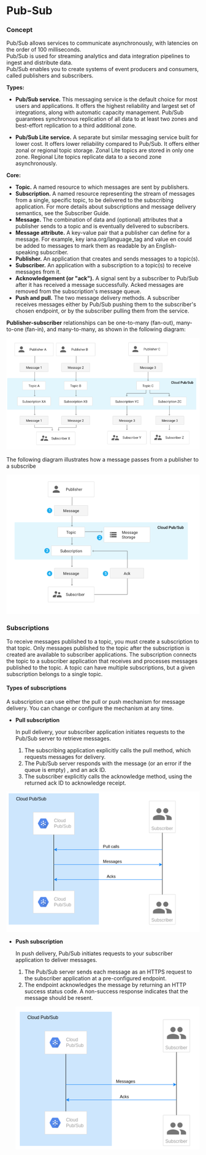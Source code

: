 # Pub-Sub


### Concept

Pub/Sub allows services to communicate asynchronously, with latencies on the order of 100 milliseconds.     
Pub/Sub is used for streaming analytics and data integration pipelines to ingest and distribute data.       
Pub/Sub enables you to create systems of event producers and consumers, called publishers and subscribers.

**Types:**

*   **Pub/Sub service.** This messaging service is the default choice for most users and applications. It offers the highest reliability and largest set of integrations, along with automatic capacity management. Pub/Sub guarantees synchronous replication of all data to at least two zones and best-effort replication to a third additional zone.

*   **Pub/Sub Lite service.** A separate but similar messaging service built for lower cost. It offers lower reliability compared to Pub/Sub. It offers either zonal or regional topic storage. Zonal Lite topics are stored in only one zone. Regional Lite topics replicate data to a second zone asynchronously.


**Core:**

*   **Topic.** A named resource to which messages are sent by publishers.
*   **Subscription.** A named resource representing the stream of messages from a single, specific topic, to be delivered to the subscribing application. For more details about subscriptions and message delivery semantics, see the Subscriber Guide.
*   **Message.** The combination of data and (optional) attributes that a publisher sends to a topic and is eventually delivered to subscribers.
*   **Message attribute.** A key-value pair that a publisher can define for a message. For example, key iana.org/language_tag and value en could be added to messages to mark them as readable by an English-speaking subscriber.
*   **Publisher.** An application that creates and sends messages to a topic(s).
*   **Subscriber.** An application with a subscription to a topic(s) to receive messages from it.
*   **Acknowledgement (or "ack").** A signal sent by a subscriber to Pub/Sub after it has received a message successfully. Acked messages are removed from the subscription's message queue.
*   **Push and pull.** The two message delivery methods. A subscriber receives messages either by Pub/Sub pushing them to the subscriber's chosen endpoint, or by the subscriber pulling them from the service.


**Publisher-subscriber** relationships can be one-to-many (fan-out), many-to-one (fan-in), and many-to-many, as shown in the following diagram:

<p align="center">
  <img src="https://github.com/BenRamo06/Pub-Sub/blob/master/images/Publisher-Subscription.png">
</p>

The following diagram illustrates how a message passes from a publisher to a subscribe


<p align="center">
  <img src="https://github.com/BenRamo06/Pub-Sub/blob/master/images/Steps_PubSub.png">
</p>


### Subscriptions

To receive messages published to a topic, you must create a subscription to that topic. Only messages published to the topic after the subscription is created are available to subscriber applications. The subscription connects the topic to a subscriber application that receives and processes messages published to the topic. A topic can have multiple subscriptions, but a given subscription belongs to a single topic.

#### Types of subscriptions
A subscription can use either the pull or push mechanism for message delivery. You can change or configure the mechanism at any time.

* **Pull subscription**

  In pull delivery, your subscriber application initiates requests to the Pub/Sub server to retrieve messages.

  1. The subscribing application explicitly calls the pull method, which requests messages for delivery.   
  2. The Pub/Sub server responds with the message (or an error if the queue is empty) , and an ack ID.   
  3. The subscriber explicitly calls the acknowledge method, using the returned ack ID to acknowledge receipt.   

<p align="center">
  <img src="https://github.com/BenRamo06/Pub-Sub/blob/master/images/Pull_Subs.png">
</p>

* **Push subscription**

  In push delivery, Pub/Sub initiates requests to your subscriber application to deliver messages.    

  1. The Pub/Sub server sends each message as an HTTPS request to the subscriber application at a pre-configured endpoint.   
  2. The endpoint acknowledges the message by returning an HTTP success status code. A non-success response indicates that the message should be resent.   

  <p align="center">
  <img src="https://github.com/BenRamo06/Pub-Sub/blob/master/images/Push_Subs.png">
</p>